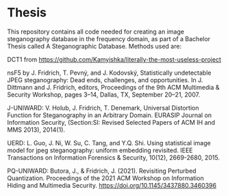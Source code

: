 # Thesis

This repository contains all code needed for creating an image steganography database in the frequency domain, as part of a Bachelor Thesis called A Steganographic Database. Methods used are:

DCT1 from https://github.com/Kamyishka/literally-the-most-useless-project

nsF5 by J. Fridrich, T. Pevný, and J. Kodovský, Statistically undetectable JPEG steganography: Dead ends, challenges, and opportunities. In J. Dittmann and J. Fridrich, editors, Proceedings of the 9th ACM Multimedia & Security Workshop, pages 3–14, Dallas, TX, September 20–21, 2007. 

J-UNIWARD: V. Holub, J. Fridrich, T. Denemark, Universal Distortion Function for Steganography in an Arbitrary Domain. EURASIP Journal on Information Security, (Section:SI: Revised Selected Papers of ACM IH and MMS 2013), 2014(1).

UERD: L. Guo, J. Ni, W. Su, C. Tang, and Y.Q. Shi. Using statistical image model for jpeg steganography: uniform embedding revisited. IEEE Transactions on Information Forensics & Security, 10(12), 2669-2680, 2015. 

PQ-UNIWARD: Butora, J., & Fridrich, J. (2021). Revisiting Perturbed Quantization. Proceedings of the 2021 ACM Workshop on Information Hiding and Multimedia Security. https://doi.org/10.1145/3437880.3460396


